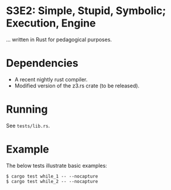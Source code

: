 # S3E2: Simple, Stupid, Symbolic; Execution, Engine
... written in Rust for pedagogical purposes.

# Dependencies
* A recent nightly rust compiler.
* Modified version of the z3.rs crate (to be released).

# Running
See `tests/lib.rs`.

# Example
The below tests illustrate basic examples:
```
$ cargo test while_1 -- --nocapture
$ cargo test while_2 -- --nocapture
```
